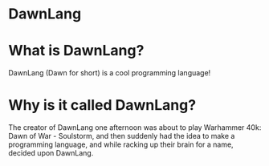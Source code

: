# DawnLang
# What is DawnLang?  
DawnLang (Dawn for short) is a cool programming language!   
# Why is it called DawnLang?  
The creator of DawnLang one afternoon was about to play Warhammer 40k: Dawn of War - Soulstorm, and then suddenly had the idea to make a programming language, and while racking up their brain for a name, decided upon DawnLang.
